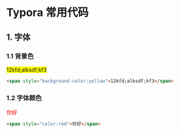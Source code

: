 # Typora 常用代码

## 1. 字体

### 1.1 背景色

<span style="background-color:yellow">12kfd;alksdf;kf3</span>

```html
<span style="background-color:yellow">12kfd;alksdf;kf3</span>
```

### 1.2 字体颜色

<span style="color:red">你好</span>

```html
<span style="color:red">你好</span>
```

